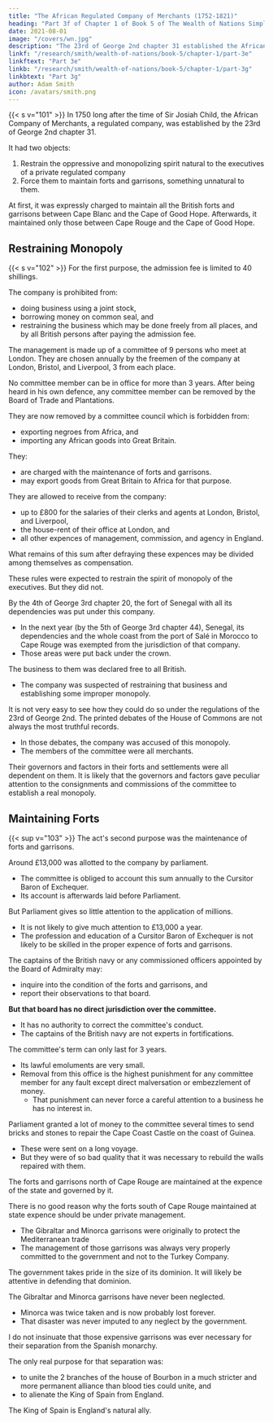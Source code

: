 ```yaml
---
title: "The African Regulated Company of Merchants (1752-1821)"
heading: "Part 3f of Chapter 1 of Book 5 of The Wealth of Nations Simplified"
date: 2021-08-01
image: "/covers/wn.jpg"
description: "The 23rd of George 2nd chapter 31 established the African Company"
linkf: "/research/smith/wealth-of-nations/book-5/chapter-1/part-3e"
linkftext: "Part 3e"
linkb: "/research/smith/wealth-of-nations/book-5/chapter-1/part-3g"
linkbtext: "Part 3g"
author: Adam Smith
icon: /avatars/smith.png
---
```



{{< s v="101" >}} In 1750 long after the time of Sir Josiah Child, the African Company of Merchants, a regulated company, was established by the 23rd of George 2nd chapter 31.

It had two objects: 

1. Restrain the oppressive and monopolizing spirit natural to the <!-- directors --> executives of a private regulated company
2. Force them to maintain forts and garrisons, something unnatural to them.

At first, it was expressly charged to maintain all the British forts and garrisons between Cape Blanc and the Cape of Good Hope. Afterwards, it maintained only those between Cape Rouge and the Cape of Good Hope.


## Restraining Monopoly

{{< s v="102" >}} For the first purpose, the admission fee is limited to 40 shillings.

The company is prohibited from:
- <!-- trading --> doing business using <!-- in their corporate capacity or on a --> a joint stock,
- borrowing money on common seal, and
- restraining <!--  laying any restraints on --> the business <!-- trade --> which may be done freely from all places, and by all British persons after paying the admission fee.

The management is made up of a committee of 9 persons who meet at London. They are chosen annually by the freemen of the company at London, Bristol, and Liverpool, 3 from each place.

No committee member can be in office for more than 3 years. After being heard in his own defence, any committee member can be removed by the Board of Trade and Plantations.

They are now removed by a committee council which is forbidden from:
- exporting negroes from Africa, and
- importing any African goods into Great Britain.

They:
- are charged with the maintenance of forts and garrisons.
- may export goods from Great Britain to Africa for that purpose.

They are allowed to receive from the company:
- up to £800 for the salaries of their clerks and agents at London, Bristol, and Liverpool,
- the house-rent of their office at London, and
- all other expences of management, commission, and agency in England.

What remains of this sum after defraying these expences may be divided among themselves as compensation.

These rules were expected to restrain the spirit of monopoly of the executives<!-- directors -->. But they did not.

By the 4th of George 3rd chapter 20, the fort of Senegal with all its dependencies was put under this company. <!-- vested in the company of merchants trading to Africa. -->
- In the next year (by the 5th of George 3rd chapter 44), Senegal, its dependencies and the whole coast from the port of Salé in Morocco to Cape Rouge was exempted from the jurisdiction of that company.
- Those areas were put back <!--  vested in --> under the crown.

The business to them was declared free to all British. <!-- his Majesty's subjects. -->
- The company was suspected of restraining that business <!-- trade --> and establishing some improper monopoly.

It is not very easy to see how they could do so under the regulations of the 23rd of George 2nd. The printed debates of the House of Commons are not always the most truthful records.
- In those debates, the company was accused of this monopoly.
- The members of the committee were all merchants.

Their governors and factors in their forts and settlements were all dependent on them. It is likely that the governors and factors gave peculiar attention to the consignments and commissions of the committee to establish a real monopoly.



## Maintaining Forts

{{< sup v="103" >}} The act's second purpose was the maintenance of forts and garrisons.

Around £13,000 was allotted to the company by parliament.
- The committee is obliged to account this sum annually to the Cursitor Baron of Exchequer.
- Its account is afterwards laid before Parliament.

But Parliament gives so little attention to the application of millions.
- It is not likely to give much attention to £13,000 a year.
- The profession and education of a Cursitor Baron of Exchequer is not likely to be skilled in the proper expence of forts and garrisons.

The captains of the British navy or any commissioned officers appointed by the Board of Admiralty may:
- inquire into the condition of the forts and garrisons, and
- report their observations to that board.

**But that board has no direct jurisdiction over the committee.**
- It has no authority to correct the committee's conduct.
- The captains of the British navy are not experts in fortifications.

The committee's term can only last for 3 years.
- Its lawful emoluments are very small.
- Removal from this office is the highest punishment for any committee member for any fault except direct malversation or embezzlement of money.
  - That punishment can never force a careful attention to a business he has no interest in.

<!--  is accused of sending out bricks and stones from England to .  -->

Parliament granted a lot of money to the committee several times to send bricks and stones to repair the Cape Coast Castle on the coast of Guinea.
- These were sent on a long voyage.
- But they were of so bad quality that it was necessary to rebuild the walls repaired with them.

The forts and garrisons north of Cape Rouge are maintained at the expence of the state and governed by it.

There is no good reason why the forts south of Cape Rouge maintained at state expence should be under private management.<!--  a different government. -->
- The Gibraltar and Minorca garrisons were originally to protect the Mediterranean trade
- The management of those garrisons was always very properly committed to the government and not <!-- executive power, not --> to the Turkey Company.

The <!-- executive power --> government takes pride <!-- and dignity --> in the <!-- extent --> size of its dominion. It will likely be <!--  is not very likely to fail in --> attentive in defending that dominion.

The Gibraltar and Minorca garrisons have never been neglected.
- Minorca was twice taken and is now probably lost forever.
- That disaster was never imputed to any neglect by the government<!--   executive power -->.

I do not insinuate that those expensive garrisons was ever necessary for their separation from the Spanish monarchy.

The only real purpose for that separation was:
- to unite the 2 branches of the house of Bourbon in a much stricter and more permanent alliance than blood ties could unite, and
- to alienate the King of Spain from England.

The King of Spain is England's natural ally.
